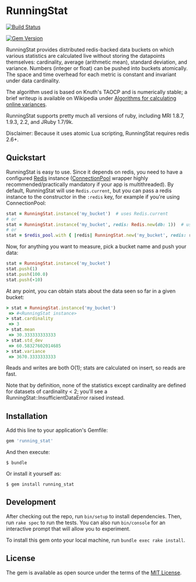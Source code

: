 # RunningStat

[![Build Status](https://travis-ci.org/anujdas/running_stat.png?branch=master)](https://travis-ci.org/anujdas/running_stat)

[![Gem Version](https://badge.fury.io/rb/running_stat.png)](http://badge.fury.io/rb/running_stat)

RunningStat provides distributed redis-backed data buckets on which various statistics are calculated live without storing the datapoints themselves: cardinality, average (arithmetic mean), standard deviation, and variance. Numbers (integer or float) can be pushed into buckets atomically. The space and time overhead for each metric is constant and invariant under data cardinality.

The algorithm used is based on Knuth's TAOCP and is numerically stable; a brief writeup is available on Wikipedia under [Algorithms for calculating online variances](https://en.wikipedia.org/wiki/Algorithms_for_calculating_variance#Online_algorithm).

RunningStat supports pretty much all versions of ruby, including MRI 1.8.7, 1.9.3, 2.2, and JRuby 1.7/9k.

Disclaimer: Because it uses atomic Lua scripting, RunningStat requires redis 2.6+.


## Quickstart

RunningStat is easy to use. Since it depends on redis, you need to have a configured [Redis](https://github.com/redis/redis-rb) instance ([ConnectionPool](https://github.com/mperham/connection_pool) wrapper highly recommended/practically mandatory if your app is multithreaded). By default, RunningStat will use `Redis.current`, but you can pass a redis instance to the constructor in the `:redis` key, for example if you're using ConnectionPool:

```ruby
stat = RunningStat.instance('my_bucket')  # uses Redis.current
# or
stat = RunningStat.instance('my_bucket', redis: Redis.new(db: 1))  # uses db 1 for stats
# or
stat = $redis_pool.with { |redis| RunningStat.new('my_bucket', redis: redis) }  # checks out from pool
```

Now, for anything you want to measure, pick a bucket name and push your data:

```ruby
stat = RunningStat.instance('my_bucket')
stat.push(1)
stat.push(100.0)
stat.push(-10)
```

At any point, you can obtain stats about the data seen so far in a given bucket:

```ruby
> stat = RunningStat.instance('my_bucket')
 => #<RunningStat instance>
> stat.cardinality
 => 3
> stat.mean
 => 30.333333333333
> stat.std_dev
 => 60.58327602014685
> stat.variance
 => 3670.3333333333
```

Reads and writes are both O(1); stats are calculated on insert, so reads are fast.

Note that by definition, none of the statistics except cardinality are defined for datasets of cardinality < 2; you'll see a RunningStat::InsufficientDataError raised instead.


## Installation

Add this line to your application's Gemfile:

```ruby
gem 'running_stat'
```

And then execute:

    $ bundle

Or install it yourself as:

    $ gem install running_stat


## Development

After checking out the repo, run `bin/setup` to install dependencies. Then, run `rake spec` to run the tests. You can also run `bin/console` for an interactive prompt that will allow you to experiment.

To install this gem onto your local machine, run `bundle exec rake install`.


## License

The gem is available as open source under the terms of the [MIT License](http://opensource.org/licenses/MIT).
